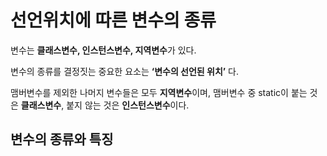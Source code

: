 # 선언위치에 따른 변수의 종류

변수는 **클래스변수, 인스턴스변수, 지역변수**가 있다.

변수의 종류를 결정짓는 중요한 요소는 **‘변수의 선언된 위치’** 다.

맴버변수를 제외한 나머지 변수들은 모두 **지역변수**이며, 맴버변수 중 static이 붙는 것은 **클래스변수**, 붙지 않는 것은 **인스턴스변수**이다.

## 변수의 종류와 특징
